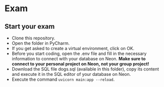# Exam

## Start your exam

- Clone this repository.
- Open the folder in PyCharm.
- If you get asked to create a virtual environment, click on OK.
- Before you start coding, open the .env file and fill in the necessary information to connect with your database on Neon. **Make sure to connect to your personal project on Neon, not your group project!**
- Download the SQL file dogs.sql (available in this folder), copy its content and execute it in the SQL editor of your database on Neon.
- Execute the command `uvicorn main:app --reload`.
